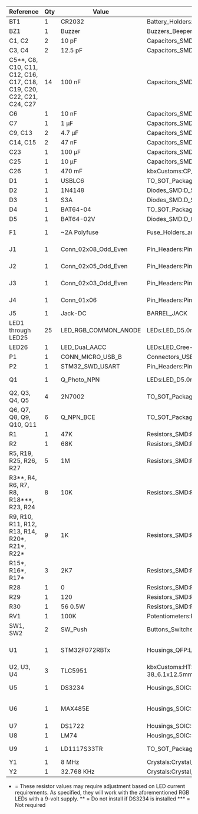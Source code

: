 Reference | Qty | Value | Footprint | Description/Documentation/Vendor
--------- | --- | ----- | --------- | --------------------------------
BT1 | 1 | CR2032 | Battery_Holders:Keystone_103_1x20mm-CoinCell | [Battery cell](http://www.keyelco.com/product.cfm/product_id/719)
BZ1 | 1 | Buzzer | Buzzers_Beepers:Buzzer_12x9.5RM7.6 | [Buzzer, polar](https://product.tdk.com/en/search/sw_piezo/sw_piezo/em-buzzer/info?part_no=SD1614TT-B1)
C1, C2 | 2 | 10 pF | Capacitors_SMD:C_0805 | Unpolarized capacitor
C3, C4 | 2 | 12.5 pF | Capacitors_SMD:C_0805 | Unpolarized capacitor
C5**, C8, C10, C11, C12, C16, C17, C18, C19, C20, C22, C21, C24, C27 | 14 | 100 nF | Capacitors_SMD:C_0805 | Unpolarized capacitor
C6 | 1 | 10 nF | Capacitors_SMD:C_0805 | Unpolarized capacitor
C7 | 1 | 1 µF | Capacitors_SMD:C_0805 | Unpolarized capacitor
C9, C13 | 2 | 4.7 µF | Capacitors_SMD:C_0805 | Unpolarized capacitor
C14, C15 | 2 | 47 nF | Capacitors_SMD:C_0805 | Unpolarized capacitor
C23 | 1 | 100 µF | Capacitors_SMD:CP_Elec_8x10 | [Polarized capacitor](https://industrial.panasonic.com/ww/products/capacitors/polymer-capacitors/os-con/svf/25SVF100M)
C25 | 1 | 10 µF | Capacitors_SMD:C_0805 | Unpolarized capacitor
C26 | 1 | 470 mF | kbxCustoms:CP_Radial_D13.0mm_P5.00mm_HD1.5mm | [Polarised capacitor](http://www.cooperindustries.com/content/dam/public/bussmann/Electronics/Resources/product-datasheets/Bus_Elx_DS_4327_KR_Series.pdf)
D1 | 1 | USBLC6 | TO_SOT_Packages_SMD:SOT-23-6 | [TVS Diode/Array](https://www.st.com/resource/en/datasheet/usblc6-2.pdf)
D2 | 1 | 1N4148 | Diodes_SMD:D_SOD-123 | [Diode](https://www.diodes.com/assets/Datasheets/ds30086.pdf)
D3 | 1 | S3A | Diodes_SMD:D_SMC | [Diode](http://www.onsemi.com/pub/Collateral/S3N-D.PDF)
D4 | 1 | BAT64-04 | TO_SOT_Packages_SMD:SOT-23 | [Dual diode](https://www.infineon.com/dgdl/Infineon-BAT64SERIES-DS-v01_01-en.pdf?fileId=db3a304314dca3890115191757980ead)
D5 | 1 | BAT64-02V | Diodes_SMD:D_0603 | [Diode](https://www.infineon.com/dgdl/Infineon-BAT64SERIES-DS-v01_01-en.pdf?fileId=db3a304314dca3890115191757980ead)
F1 | 1 | ~2A Polyfuse | Fuse_Holders_and_Fuses:Fuse_SMD2920 | [Resettable fuse, polymeric positive temperature coefficient (PPTC)](http://m.littelfuse.com/~/media/electronics/datasheets/resettable_ptcs/littelfuse_ptc_2920l_datasheet.pdf.pdf)
J1 | 1 | Conn_02x08_Odd_Even | Pin_Headers:Pin_Header_Straight_2x08_Pitch2.54mm | Generic connector, double row, 02x08
J2 | 1 | Conn_02x05_Odd_Even | Pin_Headers:Pin_Header_Straight_2x05_Pitch2.54mm | Generic connector, double row, 02x05
J3 | 1 | Conn_02x03_Odd_Even | Pin_Headers:Pin_Header_Straight_2x03_Pitch2.54mm | Generic connector, double row, 02x03
J4 | 1 | Conn_01x06 | Pin_Headers:Pin_Header_Straight_1x06_Pitch2.54mm | Generic connector, single row, 01x06
J5 | 1 | Jack-DC | BARREL_JACK | DC_Barrel Jack
LED1 through LED25 | 25 | LED_RGB_COMMON_ANODE | LEDs:LED_D5.0mm-4 | [RGB LED](https://www.adafruit.com/product/302)
LED26 | 1 | LED_Dual_AACC | LEDs:LED_Cree-PLCC4_3.2x2.8mm_CCW | [LED, dual color, 4-pin](https://www.vcclite.com/product/led-smt-1206-1-72-1v-20ma-redgreen-2k/)
P1 | 1 | CONN_MICRO_USB_B | Connectors_USB:USB_Micro-B_Molex-105017-0001 | [Micro-USB-B](https://www.molex.com/webdocs/datasheets/pdf/en-us/1050170001_IO_CONNECTORS.pdf)
P2 | 1 | STM32_SWD_USART | Pin_Headers:Pin_Header_Straight_2x05_Pitch1.27mm_SMD | [Header](https://www.harwin.com/products/M50-3600542R/)
Q1 | 1 | Q_Photo_NPN | LEDs:LED_D5.0mm | [Phototransistor NPN, 2-pin (C=1, E=2)](https://www.vishay.com/docs/84768/tept5600.pdf)
Q2, Q3, Q4, Q5 | 4 | 2N7002 | TO_SOT_Packages_SMD:SOT-23 | [50V Vds, 0.22 A Id, N-channel MOSFET, SOT-23](https://www.diodes.com/assets/Datasheets/ds11303.pdf)
Q6, Q7, Q8, Q9, Q10, Q11 | 6 | Q_NPN_BCE | TO_SOT_Packages_SMD:SOT-23 | [NPN Transistor](https://www.diodes.com/assets/Datasheets/ds30036.pdf)
R1 | 1 | 47K | Resistors_SMD:R_0805 | Resistor
R2 | 1 | 68K | Resistors_SMD:R_0805 | Resistor
R5, R19, R25, R26, R27 | 5 | 1M | Resistors_SMD:R_0805 | Resistor
R3**, R4, R6, R7, R8, R18***, R23, R24 | 8 | 10K | Resistors_SMD:R_0805 | Resistor
R9, R10, R11, R12, R13, R14, R20*, R21*, R22* | 9 | 1K | Resistors_SMD:R_0805 | Resistor
R15*, R16*, R17* | 3 | 2K7 | Resistors_SMD:R_0805 | Resistor
R28 | 1 | 0 | Resistors_SMD:R_0805 | Resistor
R29 | 1 | 120 | Resistors_SMD:R_0805 | Resistor
R30 | 1 | 56 0.5W | Resistors_SMD:R_0805 | [Resistor](https://industrial.panasonic.com/cdbs/www-data/pdf/RDO0000/RDO0000C337.pdf)
RV1 | 1 | 100K | Potentiometers:Potentiometer_Trimmer_Vishay_TS53YJ | [Potentiometer](http://www.bourns.com/docs/Product-Datasheets/TC33.PDF)
SW1, SW2 | 2 | SW_Push | Buttons_Switches_SMD:SW_SPST_KMR2 | [Push button switch, generic, two pins](https://www.ckswitches.com/media/1479/kmr2.pdf)
U1 | 1 | STM32F072RBTx | Housings_QFP:LQFP-64_10x10mm_Pitch0.5mm | [ARM Cortex-M0 Package: LQFP64 Flash: 128KB Ram: 16KB Frequency: 48MHz](http://www.st.com/content/ccc/resource/technical/document/datasheet/cd/46/43/83/22/d3/40/c8/DM00090510.pdf/files/DM00090510.pdf/jcr:content/translations/en.DM00090510.pdf)
U2, U3, U4 | 3 | TLC5951 | kbxCustoms:HTSSOP-38_6.1x12.5mm_Pitch0.65mm_ThermalPad | [LED Driver](http://www.ti.com/lit/ds/symlink/tlc5951.pdf)
U5 | 1 | DS3234 | Housings_SOIC:SO-20_12.8x7.5mm_Pitch1.27mm | [DS3234 SPI Bus Real-time Clock with Integrated Crystal](https://datasheets.maximintegrated.com/en/ds/DS3234.pdf)
U6 | 1 | MAX485E | Housings_SOIC:SOIC-8_3.9x4.9mm_Pitch1.27mm | [Half duplex RS-485/RS-422, 2.5 Mbps, �15kV electro-static discharge (ESD) protection](http://www.st.com/content/ccc/resource/technical/document/datasheet/81/93/fa/ed/87/47/46/00/CD00003136.pdf/files/CD00003136.pdf/jcr:content/translations/en.CD00003136.pdf)
U7 | 1 | DS1722 | Housings_SOIC:SOIC-8_3.9x4.9mm_Pitch1.27mm | [Temperature Sensor](https://datasheets.maximintegrated.com/en/ds/DS1722.pdf)
U8 | 1 | LM74 | Housings_SOIC:SOIC-8_3.9x4.9mm_Pitch1.27mm | [Temperature Sensor](http://www.ti.com/lit/ds/symlink/lm74.pdf)
U9 | 1 | LD1117S33TR | TO_SOT_Packages_SMD:TO-252-2 | [1A Low Dropout regulator, positive, 1.5V fixed output, SOT-223](http://www.st.com/content/ccc/resource/technical/document/datasheet/a5/c3/3f/c9/2b/15/40/49/CD00002116.pdf/files/CD00002116.pdf/jcr:content/translations/en.CD00002116.pdf)
Y1 | 1 | 8 MHz | Crystals:Crystal_SMD_5032-4pin_5.0x3.2mm | [Two pin crystal](http://www.abracon.com/Resonators/abm3b.pdf)
Y2 | 1 | 32.768 KHz | Crystals:Crystal_SMD_3215-2pin_3.2x1.5mm | [Two pin crystal](https://www.ecsxtal.com/store/pdf/ECX-.327-CDX-1293.pdf)

* = These resistor values may require adjustment based on LED current requirements. As specified, they will work with the aforementioned RGB LEDs with a 9-volt supply.
** = Do not install if DS3234 is installed
*** = Not required
